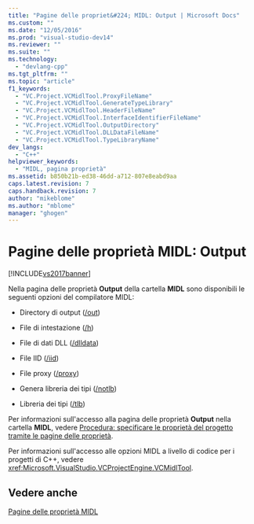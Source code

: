 ```yaml
---
title: "Pagine delle propriet&#224; MIDL: Output | Microsoft Docs"
ms.custom: ""
ms.date: "12/05/2016"
ms.prod: "visual-studio-dev14"
ms.reviewer: ""
ms.suite: ""
ms.technology: 
  - "devlang-cpp"
ms.tgt_pltfrm: ""
ms.topic: "article"
f1_keywords: 
  - "VC.Project.VCMidlTool.ProxyFileName"
  - "VC.Project.VCMidlTool.GenerateTypeLibrary"
  - "VC.Project.VCMidlTool.HeaderFileName"
  - "VC.Project.VCMidlTool.InterfaceIdentifierFileName"
  - "VC.Project.VCMidlTool.OutputDirectory"
  - "VC.Project.VCMidlTool.DLLDataFileName"
  - "VC.Project.VCMidlTool.TypeLibraryName"
dev_langs: 
  - "C++"
helpviewer_keywords: 
  - "MIDL, pagina proprietà"
ms.assetid: b850b21b-ed38-46dd-a712-807e8eabd9aa
caps.latest.revision: 7
caps.handback.revision: 7
author: "mikeblome"
ms.author: "mblome"
manager: "ghogen"
---
```

# Pagine delle propriet&#224; MIDL: Output
[!INCLUDE[vs2017banner](../assembler/inline/includes/vs2017banner.md)]

Nella pagina delle proprietà **Output** della cartella **MIDL** sono disponibili le seguenti opzioni del compilatore MIDL:  
  
-   Directory di output \([\/out](http://msdn.microsoft.com/library/windows/desktop/aa367358)\)  
  
-   File di intestazione \([\/h](http://msdn.microsoft.com/library/windows/desktop/aa367325)\)  
  
-   File di dati DLL \([\/dlldata](http://msdn.microsoft.com/library/windows/desktop/aa367322)\)  
  
-   File IID \([\/iid](http://msdn.microsoft.com/library/windows/desktop/aa367329)\)  
  
-   File proxy \([\/proxy](http://msdn.microsoft.com/library/windows/desktop/aa367362)\)  
  
-   Genera libreria dei tipi \([\/notlb](http://msdn.microsoft.com/library/windows/desktop/aa367343)\)  
  
-   Libreria dei tipi \([\/tlb](http://msdn.microsoft.com/library/windows/desktop/aa367372)\)  
  
 Per informazioni sull'accesso alla pagina delle proprietà **Output** nella cartella **MIDL**, vedere [Procedura: specificare le proprietà del progetto tramite le pagine delle proprietà](../misc/how-to-specify-project-properties-with-property-pages.md).  
  
 Per informazioni sull'accesso alle opzioni MIDL a livello di codice per i progetti di C\+\+, vedere <xref:Microsoft.VisualStudio.VCProjectEngine.VCMidlTool>.  
  
## Vedere anche  
 [Pagine delle proprietà MIDL](../ide/midl-property-pages.md)